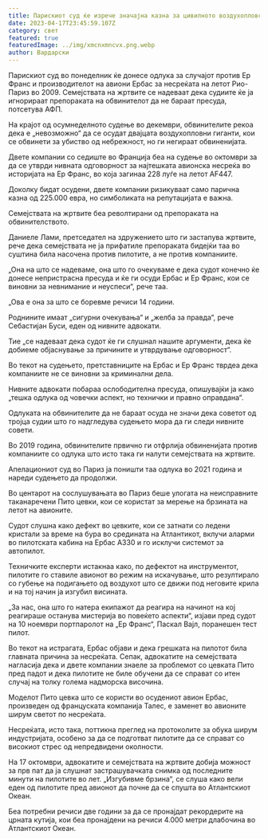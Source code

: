 ```yaml
---
title: Парискиот суд ќе изрече значајна казна за цивилното воздухопловство
date: 2023-04-17T23:45:59.107Z
category: свет
featured: true
featuredImage: ../img/xmcnxmncvx.png.webp
author: Вардарски
---
```


Парискиот суд во понеделник ќе донесе одлука за случајот против Ер Франс и производителот на авиони Ербас за несреќата на летот Рио-Париз во 2009. Семејствата на жртвите се надеваат дека судиите ќе ја игнорираат препораката на обвинителот да не бараат пресуда, потсетува АФП.

На крајот од осумнеделното судење во декември, обвинителите рекоа дека е „невозможно“ да се осудат двајцата воздухопловни гиганти, кои се обвинети за убиство од небрежност, но ги негираат обвиненијата.

Двете компании со седиште во Франција беа на судење во октомври за да се утврди нивната одговорност за најтешката авионска несреќа во историјата на Ер Франс, во која загинаа 228 луѓе на летот AF447.

Доколку бидат осудени, двете компании ризикуваат само парична казна од 225.000 евра, но симболиката на репутацијата е важна.

Семејствата на жртвите беа револтирани од препораката на обвинителството.

Даниеле Лами, претседател на здружението што ги застапува жртвите, рече дека семејствата не ја прифатиле препораката бидејќи таа во суштина била насочена против пилотите, а не против компаниите.

„Она на што се надеваме, она што го очекуваме е дека судот конечно ќе донесе непристрасна пресуда и ќе ги осуди Ербас и Ер Франс, кои се виновни за невнимание и неуспеси“, рече таа.

„Ова е она за што се боревме речиси 14 години.

Роднините имаат „сигурни очекувања“ и „желба за правда“, рече Себастијан Буси, еден од нивните адвокати.

Тие „се надеваат дека судот ќе ги слушнал нашите аргументи, дека ќе добиеме објаснување за причините и утврдување одговорност“.

Во текот на судењето, претставниците на Ербас и Ер Франс тврдеа дека компаниите не се виновни за криминални дела.

Нивните адвокати побараа ослободителна пресуда, опишувајќи ја како „тешка одлука од човечки аспект, но технички и правно оправдана“.

Одлуката на обвинителите да не бараат осуда не значи дека советот од тројца судии што го надгледува судењето мора да ги следи нивните совети.

Во 2019 година, обвинителите првично ги отфрлија обвиненијата против компаниите со одлука што исто така ги налути семејствата на жртвите.

Апелациониот суд во Париз ја поништи таа одлука во 2021 година и нареди судењето да продолжи.

Во центарот на сослушувањата во Париз беше улогата на неисправните таканаречени Пито цевки, кои се користат за мерење на брзината на летот на авионите.

Судот слушна како дефект во цевките, кои се затнати со ледени кристали за време на бура во средината на Атлантикот, вклучи аларми во пилотската кабина на Ербас А330 и го исклучи системот за автопилот.

Техничките експерти истакнаа како, по дефектот на инструментот, пилотите го ставиле авионот во режим на искачување, што резултирало со губење на подигањето од воздухот што се движи под неговите крила и на тој начин ја изгубил висината.

„За нас, она што го натера екипажот да реагира на начинот на кој реагираше останува мистерија во повеќето аспекти“, изјави пред судот на 10 ноември портпаролот на „Ер Франс“, Паскал Вајл, поранешен тест пилот.

Во текот на истрагата, Ербас објави и дека грешката на пилотот била главната причина за несреќата.
Сепак, адвокатите на семејствата нагласија дека и двете компании знаеле за проблемот со цевката Пито пред падот и дека пилотите не биле обучени да се справат со итен случај на толку голема надморска височина.

Моделот Пито цевка што се користи во осудениот авион Ербас, произведен од француската компанија Талес, е заменет во авионите ширум светот по несреќата.

Несреќата, исто така, поттикна преглед на протоколите за обука ширум индустријата, особено за да се подготват пилотите да се справат со високиот стрес од непредвидени околности.

На 17 октомври, адвокатите и семејствата на жртвите добија можност за прв пат да ја слушнат застрашувачката снимка од последните минути на пилотите во лет.
„Изгубивме брзина“, се слуша како вели еден од пилотите пред авионот да почне да се спушта во Атлантскиот Океан.

Беа потребни речиси две години за да се пронајдат рекордерите на црната кутија, кои беа пронајдени на речиси 4.000 метри длабочина во Атлантскиот Океан.
